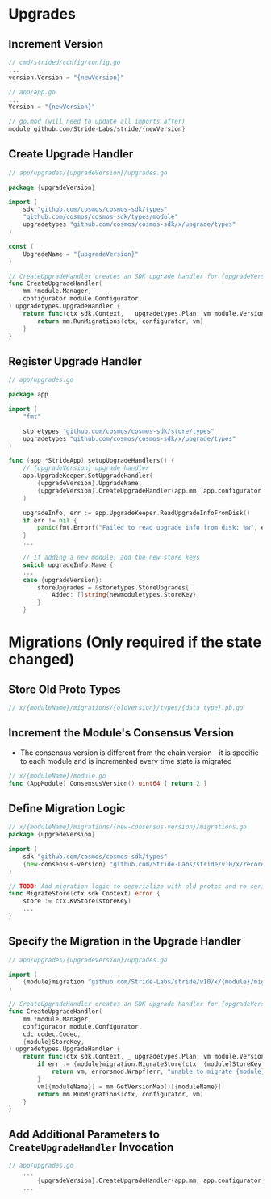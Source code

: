 # Upgrades

## Increment Version 
```go
// cmd/strided/config/config.go
...
version.Version = "{newVersion}"

// app/app.go
...
Version = "{newVersion}"

// go.mod (will need to update all imports after)
module github.com/Stride-Labs/stride/{newVersion}
```

## Create Upgrade Handler
```go
// app/upgrades/{upgradeVersion}/upgrades.go

package {upgradeVersion}

import (
	sdk "github.com/cosmos/cosmos-sdk/types"
	"github.com/cosmos/cosmos-sdk/types/module"
	upgradetypes "github.com/cosmos/cosmos-sdk/x/upgrade/types"
)

const (
	UpgradeName = "{upgradeVersion}"
)

// CreateUpgradeHandler creates an SDK upgrade handler for {upgradeVersion}
func CreateUpgradeHandler(
	mm *module.Manager,
	configurator module.Configurator,
) upgradetypes.UpgradeHandler {
	return func(ctx sdk.Context, _ upgradetypes.Plan, vm module.VersionMap) (module.VersionMap, error) {
		return mm.RunMigrations(ctx, configurator, vm)
	}
}
```

## Register Upgrade Handler
```go
// app/upgrades.go

package app

import (
	"fmt"

	storetypes "github.com/cosmos/cosmos-sdk/store/types"
	upgradetypes "github.com/cosmos/cosmos-sdk/x/upgrade/types"
)

func (app *StrideApp) setupUpgradeHandlers() {
	// {upgradeVersion} upgrade handler
	app.UpgradeKeeper.SetUpgradeHandler(
		{upgradeVersion}.UpgradeName,
		{upgradeVersion}.CreateUpgradeHandler(app.mm, app.configurator),
	)

	upgradeInfo, err := app.UpgradeKeeper.ReadUpgradeInfoFromDisk()
	if err != nil {
		panic(fmt.Errorf("Failed to read upgrade info from disk: %w", err))
	}
    ...

	// If adding a new module, add the new store keys
	switch upgradeInfo.Name {
	...
	case {upgradeVersion}:
		storeUpgrades = &storetypes.StoreUpgrades{
			Added: []string{newmoduletypes.StoreKey},
		}
	}
```

# Migrations (Only required if the state changed)
## Store Old Proto Types
```go
// x/{moduleName}/migrations/{oldVersion}/types/{data_type}.pb.go
```

## Increment the Module's Consensus Version
* The consensus version is different from the chain version - it is specific to each module and is incremented every time state is migrated
```go
// x/{moduleName}/module.go
func (AppModule) ConsensusVersion() uint64 { return 2 }
```

## Define Migration Logic
```go
// x/{moduleName}/migrations/{new-consensus-version}/migrations.go
package {upgradeVersion}

import (
	sdk "github.com/cosmos/cosmos-sdk/types"
	{new-consensus-version} "github.com/Stride-Labs/stride/v10/x/records/migrations/{new-consensus-version}"
)

// TODO: Add migration logic to deserialize with old protos and re-serialize with new ones
func MigrateStore(ctx sdk.Context) error {
	store := ctx.KVStore(storeKey)
    ...
}
```

## Specify the Migration in the Upgrade Handler
```go
// app/upgrades/{upgradeVersion}/upgrades.go

import (
	{module}migration "github.com/Stride-Labs/stride/v10/x/{module}/migrations/{new-consensus-version}"
)

// CreateUpgradeHandler creates an SDK upgrade handler for {upgradeVersion}
func CreateUpgradeHandler(
	mm *module.Manager,
	configurator module.Configurator,
	cdc codec.Codec,
	{module}StoreKey,
) upgradetypes.UpgradeHandler {
	return func(ctx sdk.Context, _ upgradetypes.Plan, vm module.VersionMap) (module.VersionMap, error) {
		if err := {module}migration.MigrateStore(ctx, {module}StoreKey, cdc); err != nil {
			return vm, errorsmod.Wrapf(err, "unable to migrate {module} store")
		}
		vm[{moduleName}] = mm.GetVersionMap()[{moduleName}] 
		return mm.RunMigrations(ctx, configurator, vm)
	}
}
```

## Add Additional Parameters to `CreateUpgradeHandler` Invocation 
```go
// app/upgrades.go
	...
		{upgradeVersion}.CreateUpgradeHandler(app.mm, app.configurator, app.appCodec, app.{module}Keeper),
	...
```